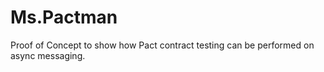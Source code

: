 # Ms.Pactman
Proof of Concept to show how Pact contract testing can be performed on async messaging.
